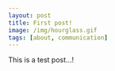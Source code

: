 ```yaml
---
layout: post
title: First post!
image: /img/hourglass.gif
tags: [about, communication]
---
```


This is a test post...!
